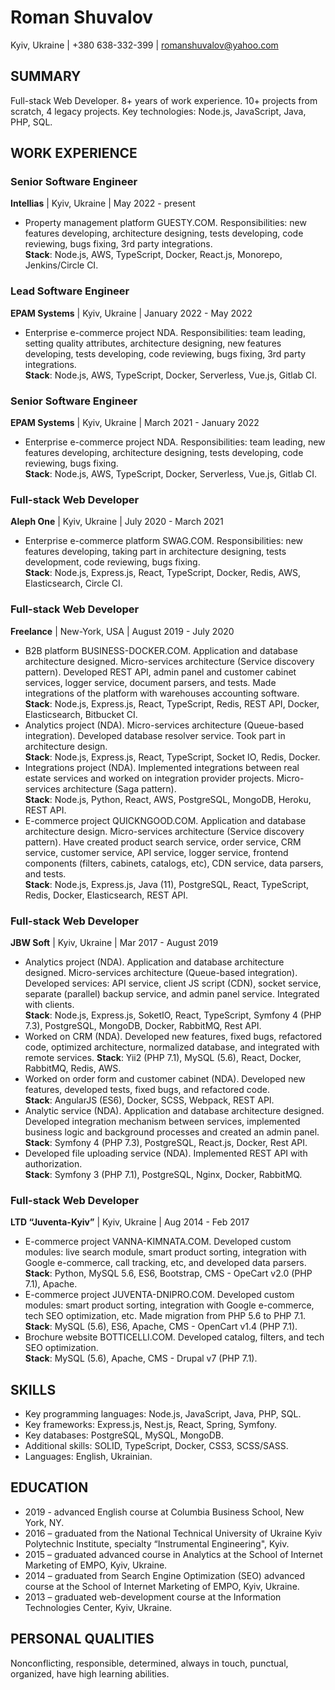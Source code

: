 # Roman Shuvalov

Kyiv, Ukraine | +380 638-332-399 | romanshuvalov@yahoo.com

## SUMMARY
Full-stack Web Developer. 8+ years of work experience. 10+ projects from scratch, 4 legacy projects. Key technologies: Node.js, JavaScript, Java, PHP, SQL.

## WORK EXPERIENCE

### Senior Software Engineer

**Intellias** | Kyiv, Ukraine | May 2022 - present
- Property management platform GUESTY.COM. Responsibilities: new features developing, architecture designing, tests developing, code reviewing, bugs fixing, 3rd party integrations.<br/>
  **Stack**: Node.js, AWS, TypeScript, Docker, React.js, Monorepo, Jenkins/Circle CI.

### Lead Software Engineer

**EPAM Systems** | Kyiv, Ukraine | January 2022 - May 2022
- Enterprise e-commerce project NDA. Responsibilities: team leading, setting quality attributes, architecture designing, new features developing, tests developing, code reviewing, bugs fixing, 3rd party integrations.<br/>
  **Stack**: Node.js, AWS, TypeScript, Docker, Serverless, Vue.js, Gitlab CI.

### Senior Software Engineer

**EPAM Systems** | Kyiv, Ukraine | March 2021 - January 2022
- Enterprise e-commerce project NDA. Responsibilities: team leading, new features developing, architecture designing, tests developing, code reviewing, bugs fixing.<br/>
  **Stack**: Node.js, AWS, TypeScript, Docker, Serverless, Vue.js, Gitlab CI.

### Full-stack Web Developer

**Aleph One** | Kyiv, Ukraine | July 2020 - March 2021
- Enterprise e-commerce platform SWAG.COM. Responsibilities: new features developing, taking part in architecture designing, tests development, code reviewing, bugs fixing.<br/>
  **Stack**: Node.js, Express.js, React, TypeScript, Docker, Redis, AWS, Elasticsearch, Circle CI.

### Full-stack Web Developer

**Freelance** | New-York, USA | August 2019 - July 2020
- B2B platform BUSINESS-DOCKER.COM. Application and database architecture designed. Micro-services architecture (Service discovery pattern). Developed REST API, admin panel and customer cabinet services, logger service, document parsers, and tests. Made integrations of the platform with warehouses accounting software.<br/>
  **Stack**: Node.js, Express.js, React, TypeScript, Redis, REST API, Docker, Elasticsearch, Bitbucket CI.
- Analytics project (NDA). Micro-services architecture (Queue-based integration). Developed database resolver service. Took part in architecture design.<br/>
  **Stack**: Node.js, Express.js, React, TypeScript, Socket IO, Redis, Docker.
- Integrations project (NDA). Implemented integrations between real estate services and worked on integration provider projects. Micro-services architecture (Saga pattern).<br/>
  **Stack**: Node.js, Python, React, AWS, PostgreSQL, MongoDB, Heroku, REST API.
- E-commerce project QUICKNGOOD.COM. Application and database architecture design. Micro-services architecture (Service discovery pattern). Have created product search service, order service, CRM service, customer service, API service, logger service, frontend components (filters, cabinets, catalogs, etc), CDN service, data parsers, and tests.<br/>
  **Stack**: Node.js, Express.js, Java (11), PostgreSQL, React, TypeScript, Redis, Docker, Elasticsearch, REST API.

### Full-stack Web Developer

**JBW Soft** | Kyiv, Ukraine | Mar 2017 - August 2019
- Analytics project (NDA). Application and database architecture designed. Micro-services architecture (Queue-based integration). Developed services: API service, client JS script (CDN), socket service, separate (parallel) backup service, and admin panel service. Integrated with clients.<br/>
  **Stack**: Node.js, Express.js, SoketIO, React, TypeScript, Symfony 4 (PHP 7.3), PostgreSQL, MongoDB, Docker, RabbitMQ, Rest API.
- Worked on CRM (NDA). Developed new features, fixed bugs, refactored code, optimized architecture, normalized database, and integrated with remote services.
  **Stack**: Yii2 (PHP 7.1), MySQL (5.6), React, Docker, RabbitMQ, Redis, AWS.
- Worked on order form and customer cabinet (NDA). Developed new features, developed tests, fixed bugs, and refactored code.<br/>
  **Stack**: AngularJS (ES6), Docker, SCSS, Webpack, REST API.
- Analytic service (NDA). Application and database architecture designed. Developed integration mechanism between services, implemented business logic and background processes and created an admin panel.<br/>
  **Stack**: Symfony 4 (PHP 7.3), PostgreSQL, React.js, Docker, Rest API.
- Developed file uploading service (NDA). Implemented REST API with authorization.<br/>
  **Stack**: Symfony 3 (PHP 7.1), PostgreSQL, Nginx, Docker, RabbitMQ.

### Full-stack Web Developer
**LTD “Juventa-Kyiv”** | Kyiv, Ukraine | Aug 2014 - Feb 2017
- E-commerce project VANNA-KIMNATA.COM. Developed custom modules: live search module, smart product sorting, integration with Google e-commerce, call tracking, etc, and developed data parsers.<br/>
  **Stack**: Python, MySQL 5.6, ES6, Bootstrap, CMS - OpeCart v2.0 (PHP 7.1), Apache.
- E-commerce project JUVENTA-DNIPRO.COM. Developed custom modules: smart product sorting, integration with Google e-commerce, tech SEO optimization, etc. Made migration from PHP 5.6 to PHP 7.1.<br/>
  **Stack**: MySQL (5.6), ES6, Apache, CMS - OpenCart v1.4 (PHP 7.1).
- Brochure website BOTTICELLI.COM. Developed catalog, filters, and tech SEO optimization.<br/>
  **Stack**: MySQL (5.6), Apache, CMS - Drupal v7 (PHP 7.1).

## SKILLS ##

- Key programming languages: Node.js, JavaScript, Java, PHP, SQL.
- Key frameworks: Express.js, Nest.js, React, Spring, Symfony.
- Key databases: PostgreSQL, MySQL, MongoDB.
- Additional skills: SOLID, TypeScript, Docker, CSS3, SCSS/SASS.
- Languages: English, Ukrainian.

## EDUCATION ##

- 2019 - advanced English course at Columbia Business School, New York, NY.         
- 2016 – graduated from the National Technical University of Ukraine Kyiv Polytechnic Institute, specialty “Instrumental Engineering", Kyiv.
- 2015 – graduated advanced course in Analytics at the School of Internet Marketing of EMPO, Kyiv, Ukraine.
- 2014 – graduated from Search Engine Optimization (SEO) advanced course at the School of Internet Marketing of EMPO, Kyiv, Ukraine.
- 2013 – graduated web-development course at the Information Technologies Center, Kyiv, Ukraine.

## PERSONAL QUALITIES ##

Nonconflicting, responsible, determined, always in touch, punctual, organized, have high learning abilities.


<!--
**rshuvalov/rshuvalov** is a ✨ _special_ ✨ repository because its `README.md` (this file) appears on your GitHub profile.

Here are some ideas to get you started:

- 🔭 I’m currently working on ...
- 🌱 I’m currently learning ...
- 👯 I’m looking to collaborate on ...
- 🤔 I’m looking for help with ...
- 💬 Ask me about ...
- 📫 How to reach me: ...
- 😄 Pronouns: ...
- ⚡ Fun fact: ...
-->
